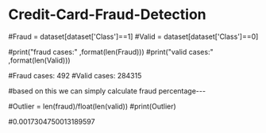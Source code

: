 # Credit-Card-Fraud-Detection

#Fraud = dataset[dataset['Class']==1]
#Valid = dataset[dataset['Class']==0]

#print("fraud cases:" ,format(len(Fraud)))
#print("valid cases:" ,format(len(Valid)))

#Fraud cases: 492
#Valid cases: 284315

#based on this we can simply calculate fraud percentage---

#Outlier = len(fraud)/float(len(valid))
#print(Outlier)

#0.0017304750013189597
